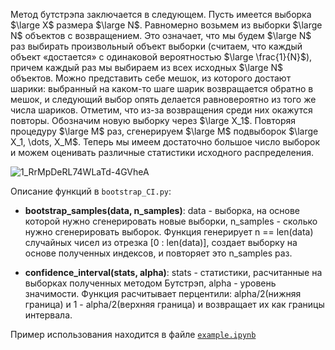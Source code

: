 Метод бутстрэпа заключается в следующем. Пусть имеется выборка $\large X$ размера $\large N$. Равномерно возьмем из выборки $\large N$ объектов с возвращением. Это означает, что мы будем $\large N$ раз выбирать произвольный объект выборки (считаем, что каждый объект «достается» с одинаковой вероятностью $\large \frac{1}{N}$), причем каждый раз мы выбираем из всех исходных $\large N$ объектов. Можно представить себе мешок, из которого достают шарики: выбранный на каком-то шаге шарик возвращается обратно в мешок, и следующий выбор опять делается равновероятно из того же числа шариков. Отметим, что из-за возвращения среди них окажутся повторы. Обозначим новую выборку через $\large X_1$. Повторяя процедуру $\large M$ раз, сгенерируем $\large M$ подвыборок $\large X_1, \dots, X_M$. Теперь мы имеем достаточно большое число выборок и можем оценивать различные статистики исходного распределения.


![1_RrMpDeRL74WLaTd-4GVheA](https://user-images.githubusercontent.com/65309131/170680559-f8b6bda4-489e-4db4-b7ac-53e12c4b3903.png)



Описание функций в `bootstrap_CI.py`:
  - **bootstrap_samples(data, n_samples)**: data - выборкa, на основе которой нужно сгенерировать новые выборки, n_samples - сколько нужно сгенерировать выборок.
     Функция генерирует n == len(data) случайных чисел из отрезка [0 : len(data)], создает выборку на основе полученных индексов, и повторяет это n_samples раз.
     
  - **confidence_interval(stats, alpha)**: stats - статистики, расчитанные на выборках полученных методом Бутстрэп, alpha - уровень значимости. Функция расчитывает перцентили: alpha/2(нижняя граница) и 1 - alpha/2(верхняя граница) и возвращает их как границы интервала.


Пример использования находится в файле [`example.ipynb`](https://github.com/simonyelisey/academic/blob/main/statistics/bootstap/example.ipynb)
